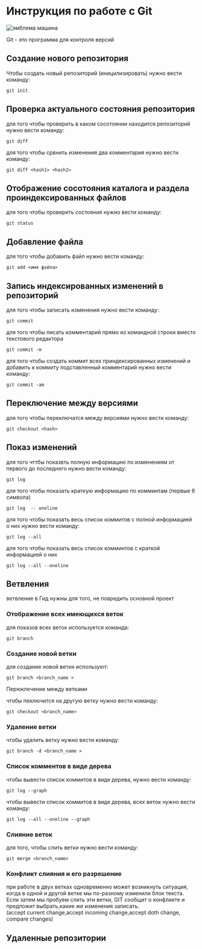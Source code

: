 # Инструкция по работе  с Git

![эмблема машина](20220305_150450.jpg)

Git - это программа для контроля версий 

## Создание нового репозитория 

Чтобы создать новый репозиторий (иницилизировать) нужно вести команду:

    git init

## Проверка актуального состояния репозитория 

для того чтобы проверить в каком сосотоянии находится репозиторий нужно вести команду:

    git diff
    
для того чтобы срвнить изменения  два комментария нужно вести команду:

    git diff <hash1> <hash2>

## Отображение сосотояния каталога и раздела проиндексированных файлов

для того чтобы проверить состояния нужно вести команду:

    git status

## Добавление файла 

для того чтобы добавить файл нужно вести команду:

    git add <имя файла>

## Запись индексированных изменений в репозиторий

для того чтобы записать изменения нужно вести команду:

    git commit

для того чтобы писать комментарий прямо из командной строки вместо текстового редактора 

    git commit -m
    

для того чтобы создать коммит всех приндексированных изменений и добавить  к коммиту подставленный комментарий нужно вести команду:

    git commit -am


## Переключение между версиями

для того чтобы переключатся между версиями нужно вести команду:

    git checkout <hash>

    
## Показ изменений

для того чттбы показвть полную информацию по изменениям от первого до последнего нужно вести команду:

    git log

 для того чтобы показать краткую  информацию по комминтам (первые 6 символа) 

    git log  -- oneline 

для того чтобы показать весь список коммитов с полной информацией о них нужно вести команду:

    git log --all

для того чтобы показать весь список комминтов с краткой информацией o них

    git log --all --oneline

## Ветвления

ветвление в Гид нужны для того, не повредить основной проект

### Отображение всех имеющихся веток 

для показов всех веток используется команда:

    git branch    
    
 ### Создание новой ветки   
  
  для создание новой ветки используют: 

    git branch <branch_name >


 Перюклечение между ветками

 чтобы пеключится на другую ветку нужно вести команду:

    git checkout <branch_name>

 ### Удаление ветки
 
 чтобы удалить ветку нужно вести команду:

    git branch -d <branch_name >

### Список комментов  в виде дерева

чтобы вывести список коммитов в виде дерева, нужно вести команду:

    git log --graph

чтобы вывести список коммитов в виде дерева, всех веток нужно вести команду:

    git log --all --oneline --graph
     
### Слияние веток

для того, чтобы слить ветки нужно вести команду:

    git merge <branch_name>

###  Конфликт слияния и его разрешение

при работе в двух ветках одновременно может возникнуть ситуация, когда в одной и другой ветке мы по-разному изменили блок текста.
Если затем мы пробуем слить эти ветки, GIT сообщит о конфликте и предложит выбрать,какие же изменения записать.  
(accept current change,accept incoming change,accept doth change, compare changes)

 ## Удаленные репозитории